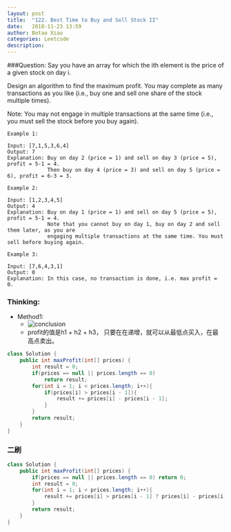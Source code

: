 ```yaml
---
layout: post
title:  "122. Best Time to Buy and Sell Stock II"
date:   2018-11-23 13:59
author: Botao Xiao
categories: Leetcode
description:
---
```

###Question:
Say you have an array for which the ith element is the price of a given stock on day i.

Design an algorithm to find the maximum profit. You may complete as many transactions as you like (i.e., buy one and sell one share of the stock multiple times).

Note: You may not engage in multiple transactions at the same time (i.e., you must sell the stock before you buy again).

```
Example 1:

Input: [7,1,5,3,6,4]
Output: 7
Explanation: Buy on day 2 (price = 1) and sell on day 3 (price = 5), profit = 5-1 = 4.
             Then buy on day 4 (price = 3) and sell on day 5 (price = 6), profit = 6-3 = 3.

Example 2:

Input: [1,2,3,4,5]
Output: 4
Explanation: Buy on day 1 (price = 1) and sell on day 5 (price = 5), profit = 5-1 = 4.
             Note that you cannot buy on day 1, buy on day 2 and sell them later, as you are
             engaging multiple transactions at the same time. You must sell before buying again.

Example 3:

Input: [7,6,4,3,1]
Output: 0
Explanation: In this case, no transaction is done, i.e. max profit = 0.
```

### Thinking:
* Method1:
	* ![conclusion](https://i.imgur.com/QspkG8M.jpg)
	* profit的值是h1 + h2 + h3， 只要在在递增，就可以从最低点买入，在最高点卖出。

```Java
class Solution {
    public int maxProfit(int[] prices) {
        int result = 0;
        if(prices == null || prices.length == 0)
            return result;
        for(int i = 1; i < prices.length; i++){
            if(prices[i] > prices[i - 1]){
                result += prices[i] - prices[i - 1];
            }
        }
        return result;
    }
}
```

### 二刷
```Java
class Solution {
    public int maxProfit(int[] prices) {
        if(prices == null || prices.length == 0) return 0;
        int result = 0;
        for(int i = 1; i < prices.length; i++){
            result += prices[i] > prices[i - 1] ? prices[i] - prices[i - 1]: 0;
        }
        return result;
    }
}
```